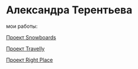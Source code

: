 # Александра Терентьева
мои работы:

[Проект Snowboards](https://alexsandraterenteva.github.io/SnowBoards/)


[Проект Travelly](https://alexsandraterenteva.github.io/Travelly/)


[Проект Right Place](https://alexsandraterenteva.github.io/Right-place/)
